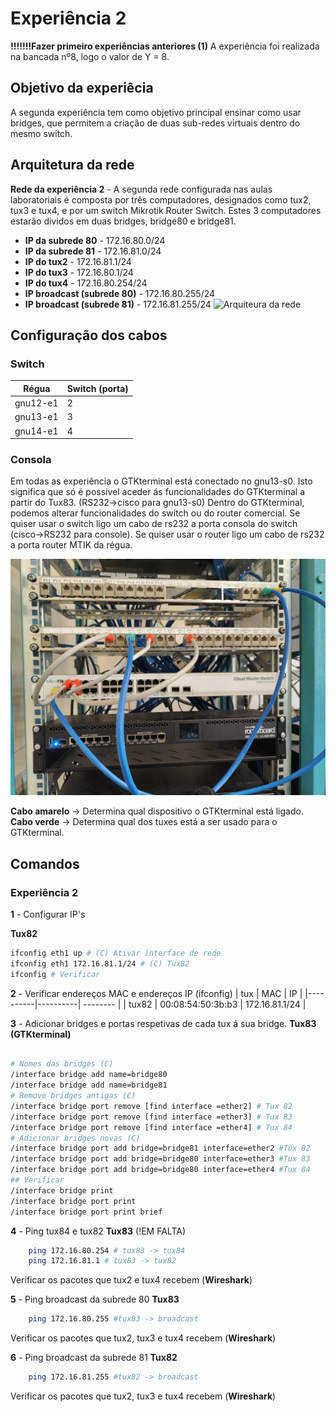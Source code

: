 # Experiência 2 
**!!!!!!!Fazer primeiro  experiências anteriores (1)**
A experiência foi realizada na bancada nº8, logo o valor de Y = 8.

## Objetivo da experiêcia
A segunda experiência tem como objetivo principal ensinar como usar bridges, que permitem a criação de duas sub-redes virtuais dentro do mesmo switch.

## Arquitetura da rede
**Rede da experiência 2** - A segunda rede configurada nas aulas laboratoriais é composta por três computadores, designados como tux2, tux3 e tux4, e por um switch Mikrotik Router Switch. Estes 3 computadores estarão dividos em duas bridges, bridge80 e bridge81.

- **IP da subrede 80** - 172.16.80.0/24
- **IP da subrede 81** - 172.16.81.0/24
- **IP do tux2** - 172.16.81.1/24
- **IP do tux3** - 172.16.80.1/24
- **IP do tux4** - 172.16.80.254/24
- **IP broadcast (subrede 80)** - 172.16.80.255/24
- **IP broadcast (subrede 81)** - 172.16.81.255/24
![Arquiteura da rede](img/exp2.png)

## Configuração dos cabos
### Switch 
|Régua | Switch (porta)|
|----------|----------|
| gnu12-e1 | 2        |
| gnu13-e1 | 3        |
| gnu14-e1 | 4        |

### Consola
Em todas as experiência o GTKterminal está conectado no gnu13-s0. Isto significa que só é possivel aceder ás funcionalidades do GTKterminal a partir do Tux83. (RS232->cisco para gnu13-s0)
Dentro do GTKterminal, podemos alterar funcionalidades do switch ou do router comercial. Se quiser usar o switch ligo um cabo de rs232 a porta consola do switch (cisco->RS232 para console). Se quiser usar o router ligo um cabo de rs232 a porta router MTIK da régua.

![Cabos exp2](img/cables2.jpg)

**Cabo amarelo** -> Determina qual dispositivo o GTKterminal está ligado.
**Cabo verde** -> Determina qual dos tuxes está a ser usado para o GTKterminal.

## Comandos

### Experiência 2

**1** - Configurar IP's

**Tux82** 
```bash
ifconfig eth1 up # (C) Ativar interface de rede
ifconfig eth1 172.16.81.1/24 # (C) Tux82
ifconfig # Verificar
```

**2** - Verificar endereços MAC e endereços IP (ifconfig)
| tux | MAC | IP |
|----------|----------| -------- |
| tux82 | 00:08:54:50:3b:b3 | 172.16.81.1/24 |


**3** - Adicionar bridges e portas respetivas de cada tux á sua bridge.
**Tux83 (GTKterminal)**
```bash

# Nomes das bridges (C)
/interface bridge add name=bridge80
/interface bridge add name=bridge81
# Remove bridges antigas (C)
/interface bridge port remove [find interface =ether2] # Tux 82
/interface bridge port remove [find interface =ether3] # Tux 83
/interface bridge port remove [find interface =ether4] # Tux 84
# Adicionar bridges novas (C)
/interface bridge port add bridge=bridge81 interface=ether2 #Tux 82
/interface bridge port add bridge=bridge80 interface=ether3 #Tux 83
/interface bridge port add bridge=bridge80 interface=ether4 #Tux 84
## Verificar
/interface bridge print
/interface bridge port print
/interface bridge port print brief
```

**4** - Ping tux84 e tux82
**Tux83** (!EM FALTA)
```bash
    ping 172.16.80.254 # tux83 -> tux84
    ping 172.16.81.1 # tux83 -> tux82
```
Verificar os pacotes que tux2 e tux4 recebem (**Wireshark**)

**5** - Ping broadcast da subrede 80
**Tux83**
```bash
    ping 172.16.80.255 #tux83 -> broadcast
```
Verificar os pacotes que tux2, tux3 e tux4 recebem (**Wireshark**)

**6** - Ping broadcast da subrede 81
**Tux82**
```bash
    ping 172.16.81.255 #tux82 -> broadcast
```
Verificar os pacotes que tux2, tux3 e tux4 recebem (**Wireshark**)


